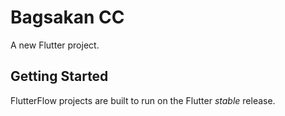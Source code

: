 # Bagsakan CC

A new Flutter project.

## Getting Started

FlutterFlow projects are built to run on the Flutter _stable_ release.
